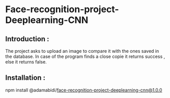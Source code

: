 # Face-recognition-project-Deeplearning-CNN
## Introduction :
The project asks to upload an image to compare it with the ones saved in the database.
In case of the program finds a close copie it returns success , else it returns false.

## Installation :
npm install @adamabidi/face-recognition-project-deeplearning-cnn@1.0.0
